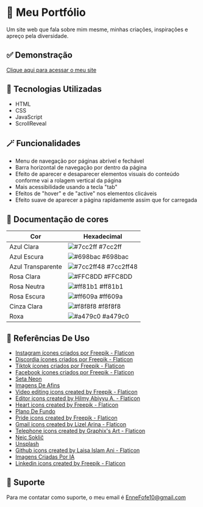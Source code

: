 
# 🌸 Meu Portfólio

Um site web que fala sobre mim mesme, minhas criações, inspirações e apreço pela diversidade.


## ✅ Demonstração

[Clique aqui para acessar o meu site](https://enne-amore.github.io/Portfolio/)


## 🚀 Tecnologias Utilizadas

- HTML
- CSS
- JavaScript
- ScrollReveal


## 🪄 Funcionalidades

- Menu de navegação por páginas abrível e fechável
- Barra horizontal de navegação por dentro da página 
- Efeito de aparecer e desaparecer elementos visuais do conteúdo conforme vai a rolagem vertical da página
- Mais acessibilidade usando a tecla "tab"
- Efeitos de "hover" e de "active" nos elementos clicáveis
- Efeito suave de aparecer a página rapidamente assim que for carregada

## 🌈 Documentação de cores

| Cor               | Hexadecimal                                                |
| ----------------- | ---------------------------------------------------------------- |
| Azul Clara       | ![#7cc2ff](https://via.placeholder.com/10/7cc2ff?text=+) #7cc2ff |
| Azul Escura       | ![#698bac](https://via.placeholder.com/10/698bac?text=+) #698bac |
| Azul Transparente       | ![#7cc2ff48](https://via.placeholder.com/10/7cc2ff48?text=+) #7cc2ff48 |
| Rosa Clara       | ![#FFC8DD](https://via.placeholder.com/10/FFC8DD?text=+) #FFC8DD |
| Rosa Neutra      | ![#ff81b1](https://via.placeholder.com/10/ff81b1?text=+) #ff81b1 |
| Rosa Escura       | ![#ff609a](https://via.placeholder.com/10/ff609a?text=+) #ff609a |
| Cinza Clara       | ![#f8f8f8](https://via.placeholder.com/10/f8f8f8?text=+) #f8f8f8 |
| Roxa       | ![#a479c0](https://via.placeholder.com/10/a479c0?text=+) #a479c0 |


## 🌟 Referências De Uso

 - [Instagram ícones criados por Freepik - Flaticon](https://www.flaticon.com/br/icones-gratis/instagram)
 - [Discordia ícones criados por Freepik - Flaticon](https://www.flaticon.com/br/icones-gratis/discordia)
 - [Tiktok ícones criados por Freepik - Flaticon](https://www.flaticon.com/br/icones-gratis/tiktok)
 - [Facebook ícones criados por Freepik - Flaticon](https://www.flaticon.com/br/icones-gratis/facebook)
 - [Seta Neon](https://br.pinterest.com/pin/827606869011836550/)
 - [Imagens De Afins](https://www.canva.com/)
 - [Video editing icons created by Freepik - Flaticon](https://www.flaticon.com/free-icons/video-editing)
 - [Editor icons created by Hilmy Abiyyu A. - Flaticon](https://www.flaticon.com/free-icons/editor)
 - [Heart icons created by Freepik - Flaticon](https://www.flaticon.com/free-icons/heart)
 - [Plano De Fundo](https://www.pexels.com/pt-br/)
 - [Pride icons created by Freepik - Flaticon](https://www.flaticon.com/free-icons/pride)
 - [Gmail icons created by Lizel Arina - Flaticon](https://www.flaticon.com/free-icons/gmail)
 - [Telephone icons created by Graphix's Art - Flaticon](https://www.flaticon.com/free-icons/telephone)
 - [Nejc Soklič](https://unsplash.com/@nejc_soklic?utm_source=unsplash&utm_medium=referral&utm_content=creditCopyText)
 - [Unsplash](https://unsplash.com/pt-br/fotografias/wO42Rmamef8?utm_source=unsplash&utm_medium=referral&utm_content=creditCopyText)
 - [Github icons created by Laisa Islam Ani - Flaticon](https://www.flaticon.com/free-icons/github)
 - [Imagens Criadas Por IA](https://www.bing.com/images/create?FORM=GENILP)
 - [Linkedin icons created by Freepik - Flaticon](https://www.flaticon.com/free-icons/linkedin)


## 🔧 Suporte

Para me contatar como suporte, o meu email é EnneFofe10@gmail.com 

